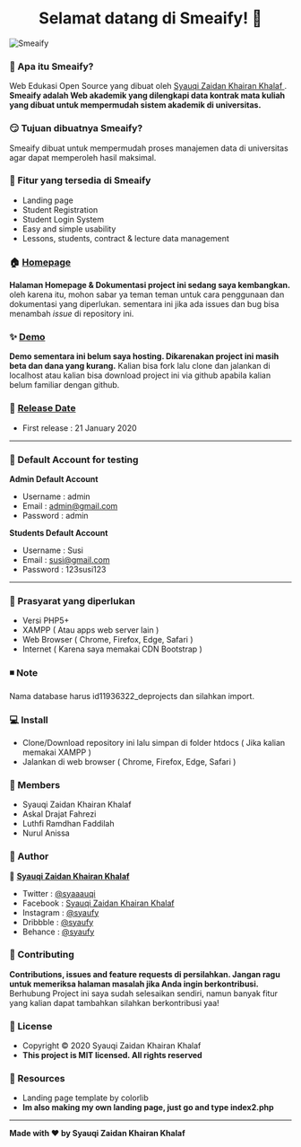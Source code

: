 <h1 align="center">Selamat datang di Smeaify! 👋</h1>

![Smeaify](https://user-images.githubusercontent.com/46257169/90014451-490bb100-dcd1-11ea-9087-4f3f5dd556e0.png)

### 🤔 Apa itu Smeaify?
Web Edukasi Open Source yang dibuat oleh <a href="https://github.com/syauqi"> Syauqi Zaidan Khairan Khalaf </a> . **Smeaify adalah Web akademik yang dilengkapi data kontrak mata kuliah yang dibuat untuk mempermudah sistem akademik di universitas.**

### 😏 Tujuan dibuatnya Smeaify?
Smeaify dibuat untuk mempermudah proses manajemen data di universitas agar dapat memperoleh hasil maksimal.

### 🤨 Fitur yang tersedia di Smeaify
- Landing page
- Student Registration
- Student Login System
- Easy and simple usability
- Lessons, students, contract & lecture data management

### 🏠 <a href="#/">Homepage</a>
**Halaman Homepage & Dokumentasi project ini sedang saya kembangkan.** oleh karena itu, mohon sabar ya teman teman untuk cara penggunaan dan dokumentasi yang diperlukan. sementara ini jika ada issues dan bug bisa menambah *issue* di repository ini.

### ✨ <a href="#/">Demo</a>
**Demo sementara ini belum saya hosting. Dikarenakan project ini masih beta dan dana yang kurang.** Kalian bisa fork lalu clone dan jalankan di localhost atau kalian bisa download project ini via github apabila kalian belum familiar dengan github.

### 📆 <a href="#">Release Date</a>
- First release : 21 January 2020

------------

 ### 👤 Default Account for testing
	
**Admin Default Account**
- Username : admin
- Email : admin@gmail.com 
- Password : admin

**Students Default Account**
- Username : Susi
- Email : susi@gmail.com
- Password : 123susi123

------------

### 🧐 Prasyarat yang diperlukan 
- Versi PHP5+
- XAMPP ( Atau apps web server lain )
- Web Browser  ( Chrome, Firefox, Edge, Safari )
- Internet ( Karena saya memakai CDN Bootstrap )

### ◾️ Note
Nama database harus id11936322_deprojects dan silahkan import.

### 💻 Install
 - Clone/Download repository ini lalu simpan di folder htdocs ( Jika kalian memakai XAMPP )
 -  Jalankan di web browser ( Chrome, Firefox, Edge, Safari )
 
### 👥  Members
- Syauqi Zaidan Khairan Khalaf
- Askal Drajat Fahrezi
- Luthfi Ramdhan Faddilah
- Nurul Anissa 

### 🧑 Author

👤 <a href="https://web.facebook.com/syaauqi"> **Syauqi Zaidan Khairan Khalaf**</a>
- Twitter : <a href="https://twitter.com/syaaauqi"> @syaaauqi</a>
- Facebook : <a href="https://web.facebook.com/syaaauqi"> Syauqi Zaidan Khairan Khalaf</a>
- Instagram : <a href="https://www.instagram.com/syaufy/">@syaufy </a>
- Dribbble : <a href="https://dribbble.com/syaufy">@syaufy </a>
- Behance :  <a href="https://www.behance.net/syaufy">@syaufy </a>

### 🤝 Contributing
**Contributions, issues and feature requests di persilahkan.
Jangan ragu untuk memeriksa halaman masalah jika Anda ingin berkontribusi.** Berhubung Project ini saya sudah selesaikan sendiri, namun banyak fitur yang kalian dapat tambahkan silahkan berkontribusi yaa!


### 📝 License
- Copyright © 2020 Syauqi Zaidan Khairan Khalaf
- **This project is MIT licensed. All rights reserved**

### 🔎 Resources
- Landing page template by colorlib
- **Im also making my own landing page, just go and type index2.php**

------------
**Made with ❤️ by Syauqi Zaidan Khairan Khalaf**
